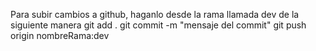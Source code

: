 Para subir cambios a github, haganlo desde la rama llamada dev de la siguiente manera
git add .
git commit -m "mensaje del commit"
git push origin nombreRama:dev